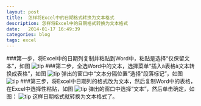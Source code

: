 ```yaml
---
layout: post
title:  怎样将Excel中的日期格式转换为文本格式
description: 怎样将Excel中的日期格式转换为文本格式
date:   2014-01-17 16:49:39
categories: blog
tags: excel
---
```

###第一步，将Excel中的日期列复制并粘贴到Word中，粘贴是选择“仅保留文本”，如图
![tip](http://images.cnitblog.com/blog/548748/201401/171752188450.png)
###第二步，全选Word中的文本，选择菜单“插入à表格à文本转换成表格”，如图
![tip](http://images.cnitblog.com/blog/548748/201401/171752262838.png)
弹出的窗口中“文本分隔位置”选择“段落标记”，如图  
![tip](http://images.cnitblog.com/blog/548748/201401/171752383141.png)
###第三步，将Excel中日期列的格式改为文本，然后复制Word中的表格，在Excel中选择性粘贴，如图
![tip](http://images.cnitblog.com/blog/548748/201401/171752466271.png)
弹出的窗口中选择“文本”，然后单击确定，如图：
![tip](http://images.cnitblog.com/blog/548748/201401/171752535641.png)
这样日期格式就转换为文本格式了。